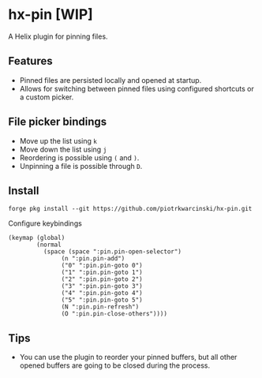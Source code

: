 # hx-pin [WIP]

A Helix plugin for pinning files.

## Features

* Pinned files are persisted locally and opened at startup.
* Allows for switching between pinned files using configured shortcuts or a custom picker.

## File picker bindings

* Move up the list using `k`
* Move down the list using `j`
* Reordering is possible using `(` and `)`.
* Unpinning a file is possible through `D`.

## Install
```
forge pkg install --git https://github.com/piotrkwarcinski/hx-pin.git
```

Configure keybindings
```
(keymap (global)
        (normal
          (space (space ":pin.pin-open-selector")
               (n ":pin.pin-add")
               ("0" ":pin.pin-goto 0")
               ("1" ":pin.pin-goto 1")
               ("2" ":pin.pin-goto 2")
               ("3" ":pin.pin-goto 3")
               ("4" ":pin.pin-goto 4")
               ("5" ":pin.pin-goto 5")
               (N ":pin.pin-refresh")
               (O ":pin.pin-close-others"))))
```

## Tips

* You can use the plugin to reorder your pinned buffers, but all other opened buffers are going to be closed during the process.
